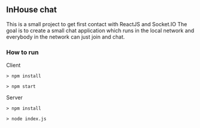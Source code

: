 ## InHouse chat

This is a small project to get first contact with ReactJS and Socket.IO
The goal is to create a small chat application which runs in the local network
and everybody in the network can just join and chat.

### How to run

Client

```
> npm install

> npm start
```

Server

```
> npm install

> node index.js
```
